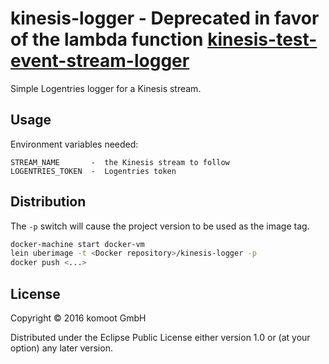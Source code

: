 # kinesis-logger - Deprecated in favor of the lambda function [kinesis-test-event-stream-logger](https://github.com/komoot/kinesis-test-event-stream-logger)

Simple Logentries logger for a Kinesis stream.

## Usage

Environment variables needed:

```
STREAM_NAME       -  the Kinesis stream to follow
LOGENTRIES_TOKEN  -  Logentries token
```

## Distribution

The `-p` switch will cause the project version to be used as the image tag.

```sh
docker-machine start docker-vm
lein uberimage -t <Docker repository>/kinesis-logger -p
docker push <...>
```

## License

Copyright © 2016 komoot GmbH

Distributed under the Eclipse Public License either version 1.0 or (at
your option) any later version.
